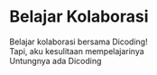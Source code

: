 # Belajar Kolaborasi
Belajar kolaborasi bersama Dicoding! <br>
Tapi, aku kesulitaan mempelajarinya <br>
Untungnya ada Dicoding
